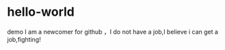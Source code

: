 # hello-world
demo
I am a newcomer for github ，I do not have a job,I believe i can get a job,fighting!
